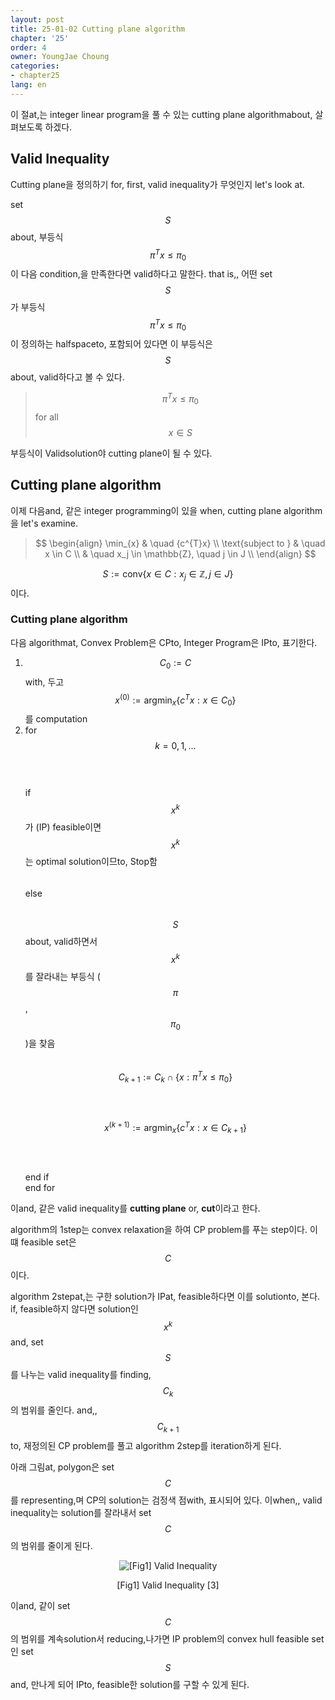 ```yaml
---
layout: post
title: 25-01-02 Cutting plane algorithm
chapter: '25'
order: 4
owner: YoungJae Choung
categories:
- chapter25
lang: en
---
```


이 절at,는 integer linear program을 풀 수 있는 cutting plane algorithmabout, 살펴보도록 하겠다.

## Valid Inequality
Cutting plane을 정의하기 for, first, valid inequality가 무엇인지 let's look at. 

set $$S$$about, 부등식 $$\pi^{T}x \le \pi_{0}$$이 다음 condition,을 만족한다면 valid하다고 말한다. that is,, 어떤 set $$S$$가 부등식 $$\pi^{T}x \le \pi_{0}$$이 정의하는 halfspaceto, 포함되어 있다면 이 부등식은 $$S$$about, valid하다고 볼 수 있다.

>$$\pi^{T}x \le \pi_{0}$$ for all $$x \in S$$

부등식이 Validsolution야 cutting plane이 될 수 있다.
## Cutting plane algorithm
이제 다음and, 같은 integer programming이 있을 when, cutting plane algorithm을 let's examine.

> $$
> \begin{align}
>           \min_{x} & \quad {c^{T}x} \\
> \text{subject to } & \quad  x \in C \\
>                    & \quad  x_j \in \mathbb{Z}, \quad j \in J \\
> \end{align}
> $$

$$S := \text{conv} \left \{ x \in C : x_j \in \mathbb{Z}, j \in J \right \}$$이다.

### Cutting plane algorithm
다음 algorithmat, Convex Problem은 CPto, Integer Program은 IPto, 표기한다.

1. $$C_{0} := C$$with, 두고 $$x^{(0)} := \text{argmin}_{x} \left\{c^{T}x : x \in C_{0} \right\}$$를 computation
2. for $$k = 0, 1, ...$$ <br>
$$\quad$$if $$x^{k}$$가 (IP) feasible이면 $$x^{k}$$는 optimal solution이므to, Stop함 <br>
$$\quad$$else<br>
$$\quad\quad$$ $$S$$about, valid하면서 $$x^{k}$$를 잘라내는 부등식 ($$\pi$$, $$\pi_{0}$$)을 찾음<br>
$$\quad\quad$$ $$C_{k+1} := C_{k} \cap \{ x : \pi^{T}x \le \pi_{0} \} $$<br>
$$\quad\quad$$ $$x^{(k+1)} := \text{argmin}_{x} \left\{c^{T}x : x \in C_{k+1} \right\}$$<br>
$$\quad$$end if<br>
end for<br>

이and, 같은 valid inequality를 **cutting plane** or, **cut**이라고 한다.

algorithm의 1step는 convex relaxation을 하여 CP problem를 푸는 step이다. 이떄 feasible set은 $$C$$이다. 

algorithm 2stepat,는 구한 solution가 IPat, feasible하다면 이를 solutionto, 본다. if, feasible하지 않다면 solution인 $$x^{k}$$and, set $$S$$를 나누는 valid inequality를 finding, $$C_{k}$$의 범위를 줄인다. and,, $$C_{k+1}$$to, 재정의된 CP problem를 풀고 algorithm 2step를 iteration하게 된다. 

아래 그림at, polygon은 set $$C$$를 representing,며 CP의 solution는 검정색 점with, 표시되어 있다. 이when,, valid inequality는 solution를 잘라내서 set $$C$$의 범위를 줄이게 된다.

<figure class="image" style="align: center;">
<p align="center">
  <img src="{{ site.baseurl }}/img/chapter_img/chapter25/25_01_02_valid_inequality.png" alt="[Fig1] Valid Inequality">
  <figcaption style="text-align: center;">[Fig1] Valid Inequality [3]</figcaption>
</p>
</figure>

이and, 같이 set $$C$$의 범위를 계속solution서 reducing,나가면 IP problem의 convex hull feasible set인 set $$S$$and, 만나게 되어 IPto, feasible한 solution를 구할 수 있게 된다.